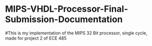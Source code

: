 # MIPS-VHDL-Processor-Final-Submission-Documentation

#This is my implementation of the MIPS 32 Bit processor, single cycle, made for project 2 of ECE 485


